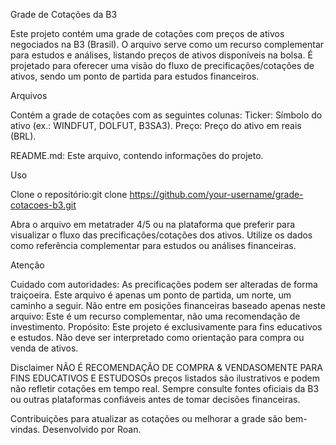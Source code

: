Grade de Cotações da B3


Este projeto contém uma grade de cotações com preços de ativos negociados na B3 (Brasil). O arquivo serve como um recurso complementar para estudos e análises, listando preços de ativos disponíveis na bolsa. É projetado para oferecer uma visão do fluxo de precificações/cotações de ativos, sendo um ponto de partida para estudos financeiros.


Arquivos


Contém a grade de cotações com as seguintes colunas:
Ticker: Símbolo do ativo (ex.: WINDFUT, DOLFUT, B3SA3).
Preço: Preço do ativo em reais (BRL).


README.md: Este arquivo, contendo informações do projeto.


Uso

Clone o repositório:git clone https://github.com/your-username/grade-cotacoes-b3.git


Abra o arquivo em metatrader 4/5 ou na plataforma que preferir para visualizar o fluxo das precificações/cotações dos ativos.
Utilize os dados como referência complementar para estudos ou análises financeiras.


Atenção


Cuidado com autoridades: As precificações podem ser alteradas de forma traiçoeira. Este arquivo é apenas um ponto de partida, um norte, um caminho a seguir.
Não entre em posições financeiras baseado apenas neste arquivo: Este é um recurso complementar, não uma recomendação de investimento.
Propósito: Este projeto é exclusivamente para fins educativos e estudos. Não deve ser interpretado como orientação para compra ou venda de ativos.


Disclaimer
NÃO É RECOMENDAÇÃO DE COMPRA & VENDASOMENTE PARA FINS EDUCATIVOS E ESTUDOSOs preços listados são ilustrativos e podem não refletir cotações em tempo real. Sempre consulte fontes oficiais da B3 ou outras plataformas confiáveis antes de tomar decisões financeiras.


Contribuições para atualizar as cotações ou melhorar a grade são bem-vindas.
Desenvolvido por Roan.




